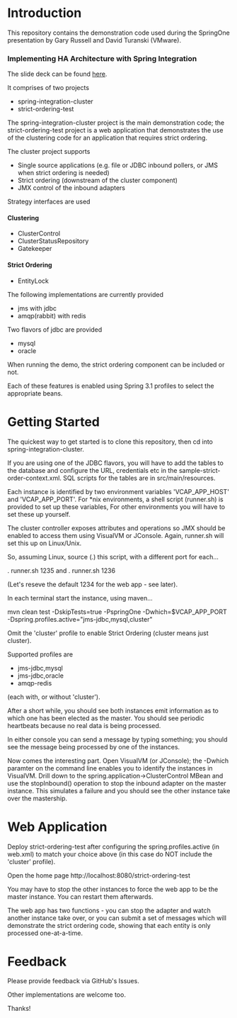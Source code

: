 # Introduction

This repository contains the demonstration code used during the SpringOne presentation by Gary Russell and David Turanski (VMware).

### Implementing HA Architecture with Spring Integration

The slide deck can be found [here](http://portal.sliderocket.com/vmware/ImplementingHAArchitecturesWithSpringIntegration).

It comprises of two projects

* spring-integration-cluster
* strict-ordering-test

The spring-integration-cluster project is the main demonstration code; the strict-ordering-test project is a web application that demonstrates the use of the clustering code for an application that requires strict ordering.

The cluster project supports

* Single source applications (e.g. file or JDBC inbound pollers, or JMS when strict ordering is needed)
* Strict ordering (downstream of the cluster component)
* JMX control of the inbound adapters



Strategy interfaces are used

#### Clustering

* ClusterControl
* ClusterStatusRepository
* Gatekeeper

#### Strict Ordering

* EntityLock


The following implementations are currently provided

* jms with jdbc
* amqp(rabbit) with redis

Two flavors of jdbc are provided

* mysql
* oracle


When running the demo, the strict ordering component can be included or not.

Each of these features is enabled using Spring 3.1 profiles to select the appropriate beans.

# Getting Started

The quickest way to get started is to clone this repository, then cd into spring-integration-cluster.

If you are using one of the JDBC flavors, you will have to add the tables to the database and configure the URL, credentials etc 
in the sample-strict-order-context.xml. SQL scripts for the tables are in src/main/resources.

Each instance is identified by two environment variables 'VCAP_APP_HOST' and 'VCAP_APP_PORT'. For *nix environments, 
a shell script (runner.sh) is provided to set up these variables, For other environments you will have to set these up yourself.

The cluster controller exposes attributes and operations so JMX should be enabled to access them using VisualVM or JConsole.
Again, runner.sh will set this up on Linux/Unix.

So, assuming Linux, source (.) this script, with a different port for each...

. runner.sh 1235
and
. runner.sh 1236

(Let's reseve the default 1234 for the web app - see later).


In each terminal start the instance, using maven...

mvn clean test -DskipTests=true -PspringOne -Dwhich=$VCAP_APP_PORT -Dspring.profiles.active="jms-jdbc,mysql,cluster"

Omit the 'cluster' profile to enable Strict Ordering (cluster means just cluster).

Supported profiles are

* jms-jdbc,mysql
* jms-jdbc,oracle
* amqp-redis

(each with, or without 'cluster').

After a short while, you should see both instances emit information as to which one has been elected as the master. You should
see periodic heartbeats because no real data is being processed.

In either console you can send a message by typing something; you should see the message being processed by one of the instances.

Now comes the interesting part. Open VisualVM (or JConsole); the -Dwhich paramter on the command line enables you to identify 
the instances in VisualVM. Drill down to the spring.application->ClusterControl MBean and use the stopInbound() operation to
stop the inbound adapter on the master instance. This simulates a failure and you should see the other instance take over the
mastership.


# Web Application

Deploy strict-ordering-test after configuring the spring.profiles.active (in web.xml) to match your choice above (in this case
do NOT include the 'cluster' profile).

Open the home page http://localhost:8080/strict-ordering-test

You may have to stop the other instances to force the web app to be the master instance. You can restart them afterwards.

The web app has two functions - you can stop the adapter and watch another instance take over, or you can submit a set of
messages which will demonstrate the strict ordering code, showing that each entity is only processed one-at-a-time.



# Feedback

Please provide feedback via GitHub's Issues.

Other implementations are welcome too.

Thanks!





















